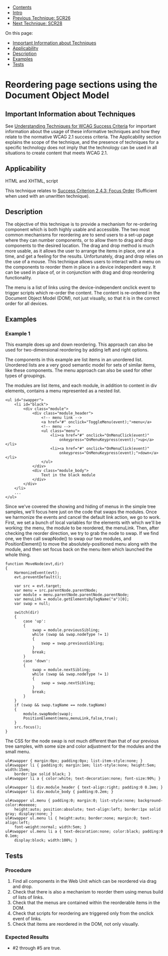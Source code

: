 -   [Contents](https://www.w3.org/WAI/WCAG21/Techniques/#techniques "Table of Contents")
-   [Intro](https://www.w3.org/WAI/WCAG21/Techniques/#introduction "Introduction to Techniques")
-   [Previous Technique: SCR26](SCR26)
-   [Next Technique: SCR28](SCR28)

On this page:

-   [Important Information about Techniques](#important-information)
-   [Applicability](#applicability)
-   [Description](#description)
-   [Examples](#examples)
-   [Tests](#tests)

Reordering page sections using the Document Object Model
========================================================

Important Information about Techniques
--------------------------------------

See [Understanding Techniques for WCAG Success Criteria](https://www.w3.org/WAI/WCAG21/Understanding/understanding-techniques) for important information about the usage of these informative techniques and how they relate to the normative WCAG 2.1 success criteria. The Applicability section explains the scope of the technique, and the presence of techniques for a specific technology does not imply that the technology can be used in all situations to create content that meets WCAG 2.1.

Applicability
-------------

HTML and XHTML, script

This technique relates to [Success Criterion 2.4.3: Focus Order](https://www.w3.org/WAI/WCAG21/Understanding/focus-order) (Sufficient when used with an unwritten technique).

Description
-----------

The objective of this technique is to provide a mechanism for re-ordering component which is both highly usable and accessible. The two most common mechanisms for reordering are to send users to a set-up page where they can number components, or to allow them to drag and drop components to the desired location. The drag and drop method is much more usable, as it allows the user to arrange the items in place, one at a time, and get a feeling for the results. Unfortunately, drag and drop relies on the use of a mouse. This technique allows users to interact with a menu on the components to reorder them in place in a device independent way. It can be used in place of, or in conjunction with drag and drop reordering functionality.

The menu is a list of links using the device-independent onclick event to trigger scripts which re-order the content. The content is re-ordered in the Document Object Model (DOM), not just visually, so that it is in the correct order for all devices.

Examples
--------

### Example 1

This example does up and down reordering. This approach can also be used for two-dimensional reordering by adding left and right options.

The components in this example are list items in an unordered list. Unordered lists are a very good semantic model for sets of similar items, like these components. The menu approach can also be used for other types of groupings.

The modules are list items, and each module, in addition to content in div elements, contains a menu represented as a nested list.

    <ul id="swapper">
        <li id="black">
            <div class="module">
                <div class="module_header">
                    <!-- menu link -->
                    <a href="#" onclick="ToggleMenu(event);">menu</a>
                    <!-- menu -->
                    <ul class="menu">
                        <li><a href="#" onclick="OnMenuClick(event)" 
                            onkeypress="OnMenuKeypress(event);">up</a></li>
                        <li><a href="#" onclick="OnMenuClick(event)" 
                            onkeypress="OnMenuKeypress(event);">down</a></li>
                    </ul>
                </div>
                <div class="module_body">
                    Text in the black module
                </div>
            </div>
        </li>
        ...
    </ul>

Since we've covered the showing and hiding of menus in the simple tree samples, we'll focus here just on the code that swaps the modules. Once we harmonize the events and cancel the default link action, we go to work. First, we set a bunch of local variables for the elements with which we'll be working: the menu, the module to be reordered, the menuLink. Then, after checking the reorder direction, we try to grab the node to swap. If we find one, we then call swapNode() to swap our two modules, and PositionElement() to move the absolutely-positioned menu along with the module, and then set focus back on the menu item which launched the whole thing.

    function MoveNode(evt,dir)
    {
        HarmonizeEvent(evt);
        evt.preventDefault();

        var src = evt.target;
        var menu = src.parentNode.parentNode;
        var module = menu.parentNode.parentNode.parentNode;
        var menuLink = module.getElementsByTagName("a")[0];
        var swap = null;
        
        switch(dir)
        {
            case 'up':
            {
                swap = module.previousSibling;
                while (swap && swap.nodeType != 1)
                {
                    swap = swap.previousSibling;
                }
                break;
            }
            case 'down':
            {
                swap = module.nextSibling;
                while (swap && swap.nodeType != 1)
                {
                    swap = swap.nextSibling;
                }
                break;
            }
        }
        if (swap && swap.tagName == node.tagName)
        {
            module.swapNode(swap);
            PositionElement(menu,menuLink,false,true);
        }
        src.focus();
    }

The CSS for the node swap is not much different than that of our previous tree samples, with some size and color adjustment for the modules and the small menu.

    ul#swapper { margin:0px; padding:0px; list-item-style:none; }
    ul#swapper li { padding:0; margin:1em; list-style:none; height:5em; width:15em; 
        border:1px solid black; }
    ul#swapper li a { color:white; text-decoration:none; font-size:90%; }

    ul#swapper li div.module_header { text-align:right; padding:0 0.2em; }
    ul#swapper li div.module_body { padding:0.2em; }

    ul#swapper ul.menu { padding:0; margin:0; list-style:none; background-color:#eeeeee; 
        height:auto; position:absolute; text-align:left; border:1px solid gray; display:none; }
    ul#swapper ul.menu li { height:auto; border:none; margin:0; text-align:left; 
        font-weight:normal; width:5em; }
    ul#swapper ul.menu li a { text-decoration:none; color:black; padding:0 0.1em; 
        display:block; width:100%; }

Tests
-----

### Procedure

1.  Find all components in the Web Unit which can be reordered via drag and drop.
2.  Check that there is also a mechanism to reorder them using menus build of lists of links.
3.  Check that the menus are contained within the reorderable items in the DOM.
4.  Check that scripts for reordering are triggered only from the onclick event of links.
5.  Check that items are reordered in the DOM, not only visually.

### Expected Results

-   \#2 through \#5 are true.
